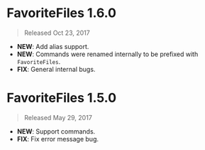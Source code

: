 # FavoriteFiles 1.6.0

> Released Oct 23, 2017

- **NEW**: Add alias support.
- **NEW**: Commands were renamed internally to be prefixed with `FavoriteFiles`.
- **FIX**: General internal bugs.

# FavoriteFiles 1.5.0

> Released May 29, 2017

- **NEW**: Support commands.
- **FIX**: Fix error message bug.
